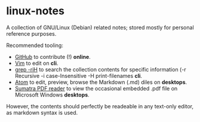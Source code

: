 # linux-notes
A collection of GNU/Linux (Debian) related notes; stored mostly for personal reference purposes.

Recommended tooling:

* [GitHub][1] to contribute (!) **online**.
* [Vim][3] to edit on **cli**.
* [grep -riH][4] to search the collection contents for specific information (-r Recursive -i case-Insensitive -H print-filenames **cli**.
* [Atom][2] to edit, preview, browse the Markdown (.md) diles on **desktops**.
* [Sumatra PDF reader][5] to view the occasional embedded .pdf file on Microsoft Windows **desktops**.

However, the contents should perfectly be readeable in any text-only editor, as markdown syntax is used.

<!-- REFERENCES -->

[1]:https://github.com/
[2]:https://atom.io/
[3]:http://www.vim.org/
[4]:https://www.gnu.org/software/grep/
[5]:https://www.sumatrapdfreader.org/free-pdf-reader.htmls://www.sumatrapdfreader.org/free-pdf-reader.html
